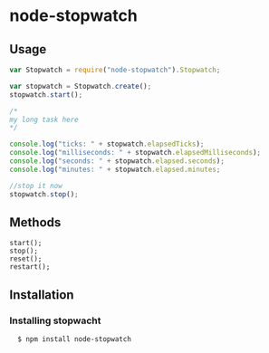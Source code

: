 # node-stopwatch

## Usage

``` js
var Stopwatch = require("node-stopwatch").Stopwatch;

var stopwatch = Stopwatch.create();
stopwatch.start();

/*
my long task here
*/

console.log("ticks: " + stopwatch.elapsedTicks);
console.log("milliseconds: " + stopwatch.elapsedMilliseconds);
console.log("seconds: " + stopwatch.elapsed.seconds);
console.log("minutes: " + stopwatch.elapsed.minutes;

//stop it now
stopwatch.stop();
```

## Methods
```
start();
stop();
reset();
restart();
```
## Installation

### Installing stopwacht

``` bash
  $ npm install node-stopwatch
```
